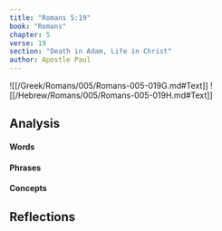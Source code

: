 ```yaml
---
title: "Romans 5:19"
book: "Romans"
chapter: 5
verse: 19
section: "Death in Adam, Life in Christ"
author: Apostle Paul
---
```

![[/Greek/Romans/005/Romans-005-019G.md#Text]]
![[/Hebrew/Romans/005/Romans-005-019H.md#Text]]

## Analysis

#### Words

#### Phrases

#### Concepts

## Reflections
